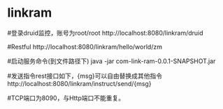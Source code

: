 # linkram

#登录druid监控，账号为root/root
http://localhost:8080/linkram/druid

#Restful
http://localhost:8080/linkram/hello/world/zm

#启动服务命令(到文件路径下)
java -jar com-link-ram-0.0.1-SNAPSHOT.jar

#发送指令rest接口如下，{msg}可以自由替换成其他指令
http://localhost:8080/linkram/instruct/send/{msg}

#TCP端口为8090，与Http端口不能重复。